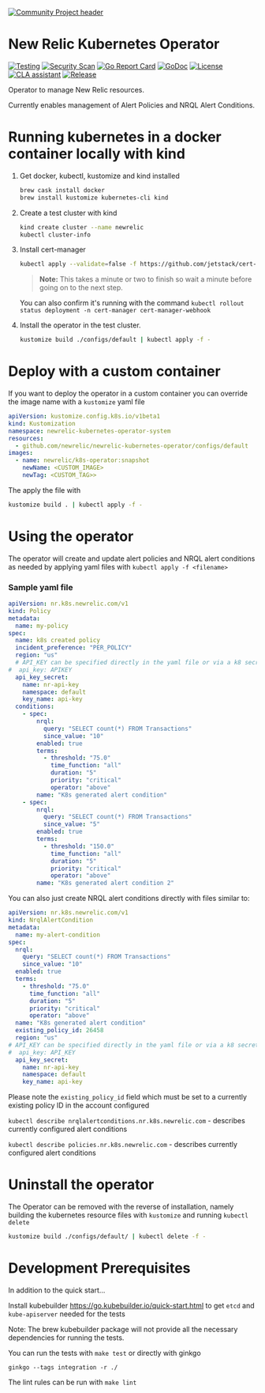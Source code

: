 [![Community Project header](https://github.com/newrelic/open-source-office/raw/master/examples/categories/images/Community_Project.png)](https://github.com/newrelic/open-source-office/blob/master/examples/categories/index.md#category-community-project)

# New Relic Kubernetes Operator

[![Testing](https://github.com/newrelic/newrelic-kubernetes-operator/workflows/Testing/badge.svg)](https://github.com/newrelic/newrelic-kubernetes-operator)
[![Security Scan](https://github.com/newrelic/newrelic-kubernetes-operator/workflows/Security%20Scan/badge.svg)](https://github.com/newrelic/newrelic-kubernetes-operator)
[![Go Report Card](https://goreportcard.com/badge/github.com/newrelic/newrelic-cli?style=flat-square)](https://goreportcard.com/report/github.com/newrelic/newrelic-kubernetes-operator)
[![GoDoc](https://godoc.org/github.com/newrelic/newrelic-kubernetes-operator?status.svg)](https://godoc.org/github.com/newrelic/newrelic-kubernetes-operator)
[![License](https://img.shields.io/badge/License-Apache%202.0-blue.svg)](https://github.com/newrelic/newrelic-kubernetes-operator/blob/master/LICENSE)
[![CLA assistant](https://cla-assistant.io/readme/badge/newrelic/newrelic-kubernetes-operator)](https://cla-assistant.io/newrelic/newrelic-kubernetes-operator)
[![Release](https://img.shields.io/github/release/newrelic/newrelic-kubernetes-operator/all.svg)](https://github.com/newrelic/newrelic-kubernetes-operator/releases/latest)

Operator to manage New Relic resources.

Currently enables management of Alert Policies and NRQL Alert Conditions.

# Running kubernetes in a docker container locally with kind

1. Get docker, kubectl, kustomize and kind installed

   ``` bash
   brew cask install docker
   brew install kustomize kubernetes-cli kind
   ```

1. Create a test cluster with kind

   ``` bash
   kind create cluster --name newrelic
   kubectl cluster-info
   ```

1. Install cert-manager

   ``` bash
   kubectl apply --validate=false -f https://github.com/jetstack/cert-manager/releases/download/v0.15.0/cert-manager.yaml
   ```

   > **Note:** This takes a minute or two to finish so wait a minute before going on to the next step.

   You can also confirm it's running with the command `kubectl rollout status deployment -n cert-manager cert-manager-webhook`

1. Install the operator in the test cluster.

   ``` bash
   kustomize build ./configs/default | kubectl apply -f -
   ```

# Deploy with a custom container

If you want to deploy the operator in a custom container you can override the image name with a `kustomize` yaml file

```yaml
apiVersion: kustomize.config.k8s.io/v1beta1
kind: Kustomization
namespace: newrelic-kubernetes-operator-system
resources:
  - github.com/newrelic/newrelic-kubernetes-operator/configs/default
images:
  - name: newrelic/k8s-operator:snapshot
    newName: <CUSTOM_IMAGE>
    newTag: <CUSTOM_TAG>>
```

The apply the file with 

``` bash
kustomize build . | kubectl apply -f -
```

# Using the operator

The operator will create and update alert policies and NRQL alert conditions as needed by applying yaml files with `kubectl apply -f <filename>`

### Sample yaml file

```yaml
apiVersion: nr.k8s.newrelic.com/v1
kind: Policy
metadata:
  name: my-policy
spec:
  name: k8s created policy
  incident_preference: "PER_POLICY"
  region: "us"
  # API_KEY can be specified directly in the yaml file or via a k8 secret
#  api_key: APIKEY
  api_key_secret:
    name: nr-api-key
    namespace: default
    key_name: api-key
  conditions:
    - spec:
        nrql:
          query: "SELECT count(*) FROM Transactions"
          since_value: "10"
        enabled: true
        terms:
          - threshold: "75.0"
            time_function: "all"
            duration: "5"
            priority: "critical"
            operator: "above"
        name: "K8s generated alert condition"
    - spec:
        nrql:
          query: "SELECT count(*) FROM Transactions"
          since_value: "5"
        enabled: true
        terms:
          - threshold: "150.0"
            time_function: "all"
            duration: "5"
            priority: "critical"
            operator: "above"
        name: "K8s generated alert condition 2"

```

You can also just create NRQL alert conditions directly with files similar to:

```yaml
apiVersion: nr.k8s.newrelic.com/v1
kind: NrqlAlertCondition
metadata:
  name: my-alert-condition
spec:
  nrql:
    query: "SELECT count(*) FROM Transactions"
    since_value: "10"
  enabled: true
  terms:
    - threshold: "75.0"
      time_function: "all"
      duration: "5"
      priority: "critical"
      operator: "above"
  name: "K8s generated alert condition"
  existing_policy_id: 26458
  region: "us"
# API_KEY can be specified directly in the yaml file or via a k8 secret
#  api_key: API_KEY
  api_key_secret:
    name: nr-api-key
    namespace: default
    key_name: api-key

```

Please note the `existing_policy_id` field which must be set to a currently existing policy ID in the account configured

`kubectl describe nrqlalertconditions.nr.k8s.newrelic.com` - describes currently configured alert conditions

`kubectl describe policies.nr.k8s.newrelic.com` - describes currently configured alert conditions


# Uninstall the operator

The Operator can be removed with the reverse of installation, namely building the kubernetes resource files with `kustomize` and running `kubectl delete`

``` bash
kustomize build ./configs/default/ | kubectl delete -f -
```


# Development Prerequisites

In addition to the quick start...

Install kubebuilder https://go.kubebuilder.io/quick-start.html to get `etcd` and `kube-apiserver` needed for the tests

Note: The brew kubebuilder package will not provide all the necessary dependencies for running the tests. 

You can run the tests with 
`make test` or directly with ginkgo

`ginkgo --tags integration -r ./`

The lint rules can be run with 
`make lint`

